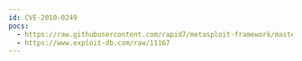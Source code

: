 ```yaml
---
id: CVE-2010-0249
pocs:
  - https://raw.githubusercontent.com/rapid7/metasploit-framework/master/modules/exploits/windows/browser/ms10_002_aurora.rb
  - https://www.exploit-db.com/raw/11167
---
```

